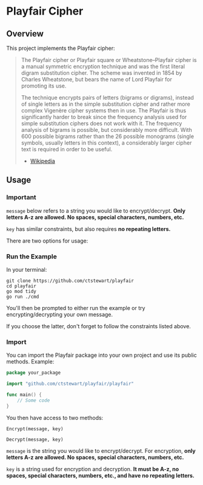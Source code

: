 # Playfair Cipher

## Overview

This project implements the Playfair cipher:

> The Playfair cipher or Playfair square or Wheatstone–Playfair cipher is a manual symmetric encryption technique and was the first literal digram substitution cipher. The scheme was invented in 1854 by Charles Wheatstone, but bears the name of Lord Playfair for promoting its use.
>
> The technique encrypts pairs of letters (bigrams or digrams), instead of single letters as in the simple substitution cipher and rather more complex Vigenère cipher systems then in use. The Playfair is thus significantly harder to break since the frequency analysis used for simple substitution ciphers does not work with it. The frequency analysis of bigrams is possible, but considerably more difficult. With 600 possible bigrams rather than the 26 possible monograms (single symbols, usually letters in this context), a considerably larger cipher text is required in order to be useful.
>
> -   [Wikipedia](https://en.wikipedia.org/wiki/Playfair_cipher)

## Usage

### Important

`message` below refers to a string you would like to encrypt/decrypt. **Only letters A-z are allowed. No spaces, special characters, numbers, etc.**

`key` has similar constraints, but also requires **no repeating letters.**

There are two options for usage:

### Run the Example

In your terminal:

```console
git clone https://github.com/ctstewart/playfair
cd playfair
go mod tidy
go run ./cmd
```

You'll then be prompted to either run the example or try encrypting/decrypting your own message.

If you choose the latter, don't forget to follow the constraints listed above.

### Import

You can import the Playfair package into your own project and use its public methods. Example:

```go
package your_package

import "github.com/ctstewart/playfair/playfair"

func main() {
    // Some code
}
```

You then have access to two methods:

`Encrypt(message, key)`

`Decrypt(message, key)`

`message` is the string you would like to encrypt/decrypt. For encryption, **only letters A-z are allowed. No spaces, special characters, numbers, etc.**

`key` is a string used for encryption and decryption. **It must be A-z, no spaces, special characters, numbers, etc., and have no repeating letters.**
